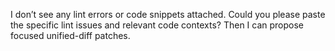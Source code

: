 I don’t see any lint errors or code snippets attached. Could you please paste the specific lint issues and relevant code contexts? Then I can propose focused unified-diff patches.